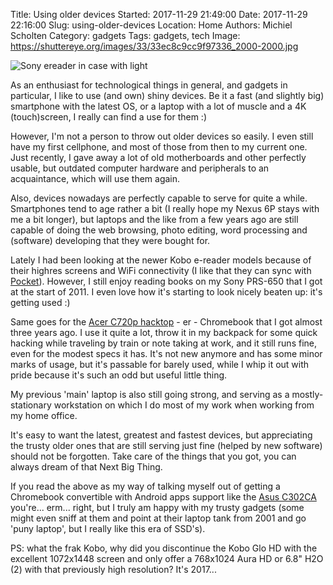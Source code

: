 Title: Using older devices
Started: 2017-11-29 21:49:00
Date: 2017-11-29 22:16:00
Slug: using-older-devices
Location: Home
Authors: Michiel Scholten
Category: gadgets
Tags: gadgets, tech
Image: https://shuttereye.org/images/33/33ec8c9cc9f97336_2000-2000.jpg

![Sony ereader in case with light](https://shuttereye.org/images/33/33ec8c9cc9f97336_2000-2000.jpg)

As an enthusiast for technological things in general, and gadgets in particular, I like to use (and own) shiny devices. Be it a fast (and slightly big) smartphone with the latest OS, or a laptop with a lot of muscle and a 4K (touch)screen, I really can find a use for them :)

However, I'm not a person to throw out older devices so easily. I even still have my first cellphone, and most of those from then to my current one. Just recently, I gave away a lot of old motherboards and other perfectly usable, but outdated computer hardware and peripherals to an acquaintance, which will use them again.

Also, devices nowadays are perfectly capable to serve for quite a while. Smartphones tend to age rather a bit (I really hope my Nexus 6P stays with me a bit longer), but laptops and the like from a few years ago are still capable of doing the web browsing, photo editing, word processing and (software) developing that they were bought for.

Lately I had been looking at the newer Kobo e-reader models because of their highres screens and WiFi connectivity (I like that they can sync with [Pocket](https://getpocket.com/)). However, I still enjoy reading books on my Sony PRS-650 that I got at the start of 2011. I even love how it's starting to look nicely beaten up: it's getting used :)

Same goes for the [Acer C720p hacktop]({filename}20150407-acer-c720p-chromebook-my-new-hacktop.md) - er - Chromebook that I got almost three years ago. I use it quite a lot, throw it in my backpack for some quick hacking while traveling by train or note taking at work, and it still runs fine, even for the modest specs it has. It's not new anymore and has some minor marks of usage, but it's passable for barely used, while I whip it out with pride because it's such an odd but useful little thing.

My previous 'main' laptop is also still going strong, and serving as a mostly-stationary workstation on which I do most of my work when working from my home office.

It's easy to want the latest, greatest and fastest devices, but appreciating the trusty older ones that are still serving just fine (helped by new software) should not be forgotten. Take care of the things that you got, you can always dream of that Next Big Thing.

If you read the above as my way of talking myself out of getting a Chromebook convertible with Android apps support like the [Asus C302CA](https://www.asus.com/us/Laptops/ASUS-Chromebook-Flip-C302CA/) you're... erm... right, but I truly am happy with my trusty gadgets (some might even sniff at them and point at their laptop tank from 2001 and go 'puny laptop', but I really like this era of SSD's).

PS: what the frak Kobo, why did you discontinue the Kobo Glo HD with the excellent 1072x1448 screen and only offer a 768x1024 Aura HD or 6.8" H2O (2) with that previously high resolution? It's 2017...
